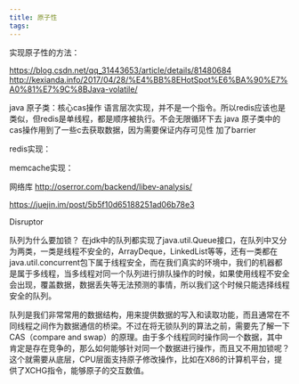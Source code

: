 ```yaml
---
title: 原子性
tags:
---
```


实现原子性的方法：

https://blog.csdn.net/qq_31443653/article/details/81480684
http://kexianda.info/2017/04/28/%E4%BB%8EHotSpot%E6%BA%90%E7%A0%81%E7%9C%8BJava-volatile/

java 原子类：核心cas操作 语言层次实现，并不是一个指令。所以redis应该也是类似，但redis是单线程，都是顺序被执行。不会无限循环下去
java 原子类中的cas操作用到了一些c去获取数据，因为需要保证内存可见性 加了barrier

redis实现：

memcache实现：


网络库
http://oserror.com/backend/libev-analysis/


https://juejin.im/post/5b5f10d65188251ad06b78e3

Disruptor

队列为什么要加锁？
在jdk中的队列都实现了java.util.Queue接口，在队列中又分为两类，一类是线程不安全的，ArrayDeque，LinkedList等等，还有一类都在java.util.concurrent包下属于线程安全，而在我们真实的环境中，我们的机器都是属于多线程，当多线程对同一个队列进行排队操作的时候，如果使用线程不安全会出现，覆盖数据，数据丢失等无法预测的事情，所以我们这个时候只能选择线程安全的队列。


队列是我们非常常用的数据结构，用来提供数据的写入和读取功能，而且通常在不同线程之间作为数据通信的桥梁。不过在将无锁队列的算法之前，需要先了解一下CAS（compare and swap）的原理。由于多个线程同时操作同一个数据，其中肯定是存在竞争的，那么如何能够针对同一个数据进行操作，而且又不用加锁呢？ 这个就需要从底层，CPU层面支持原子修改操作，比如在X86的计算机平台，提供了XCHG指令，能够原子的交互数值。






